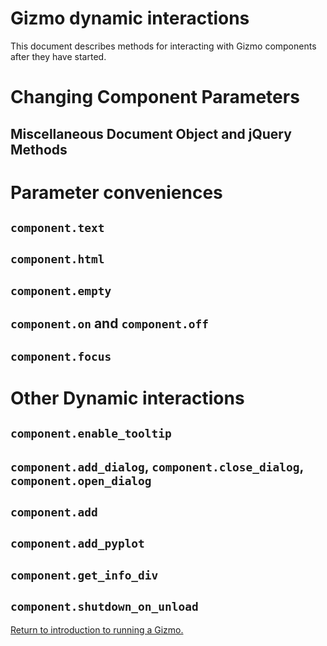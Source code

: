 

# Gizmo dynamic interactions

This document describes methods for interacting with Gizmo components
after they have started.

# Changing Component Parameters

## Miscellaneous Document Object and jQuery Methods

# Parameter conveniences

## `component.text`

## `component.html`

## `component.empty`

## `component.on` and `component.off`

## `component.focus`

# Other Dynamic interactions

## `component.enable_tooltip`

## `component.add_dialog`, `component.close_dialog`, `component.open_dialog`

## `component.add`

## `component.add_pyplot`

## `component.get_info_div`

## `component.shutdown_on_unload`

<a href="./README.md">
Return to introduction to running a Gizmo.
</a>